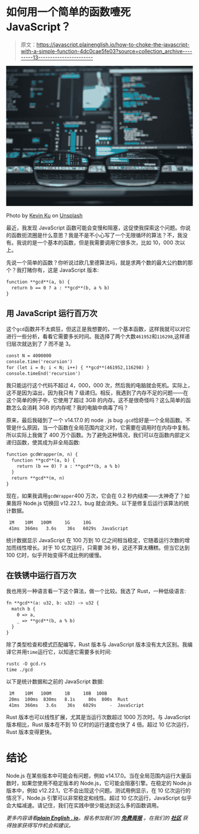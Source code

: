 # 如何用一个简单的函数噎死 JavaScript？

> 原文：<https://javascript.plainenglish.io/how-to-choke-the-javascript-with-a-simple-function-4dc0cae5fe03?source=collection_archive---------13----------------------->

![](img/6906ebfb9452a679f930e93bd167e290.png)

Photo by [Kevin Ku](https://unsplash.com/@ikukevk?utm_source=medium&utm_medium=referral) on [Unsplash](https://unsplash.com?utm_source=medium&utm_medium=referral)

最近，我发现 JavaScript 函数可能会变慢和阻塞，这促使我探索这个问题。你说的函数扼流圈是什么意思？我是不是不小心写了一个无限循环的算法？不，我没有。我说的是一个基本的函数，但是我需要调用它很多次，比如 10，000 次以上。

先说一个简单的函数？你听说过欧几里德算法吗，就是求两个数的最大公约数的那个？我打赌你有，这是 JavaScript 版本:

```
function **gcd**(a, b) {
  return b == 0 ? a : **gcd**(b, a % b)
}
```

## 用 JavaScript 运行百万次

这个`gcd`函数并不太疯狂，但这正是我想要的，一个基本函数，这样我就可以对它进行一些分析，看看它需要多长时间。我选择了两个大数`461952`和`116298`,这样递归层次就达到了 7 而不是 3。

```
const N = 4000000
console.time('recursion')
for (let i = 0; i < N; i++) { **gcd**(461952,116298) }
console.timeEnd('recursion')
```

我只能运行这个代码不超过 4，000，000 次，然后我的电脑就会死机。实际上，这不是因为溢出，因为我只有 7 级递归。相反，我遇到了内存不足的问题——在这个简单的例子中，它使用了超过 3GB 的内存。这不是很奇怪吗？这么简单的函数怎么会消耗 3GB 的内存呢？我的电脑中病毒了吗？

原来，最后我碰到了一个 v14.17.0 的 node . js bug .`gcd`恰好是一个全局函数。不管是什么原因，当一个函数在全局范围内定义时，它需要在调用时在内存中复制。所以实际上我做了 400 万个函数。为了避免这种情况，我们可以在函数内部定义递归函数，使其成为非全局函数:

```
function gcdWrapper(m, n) {
  function **gcd**(a, b) {
    return (b == 0) ? a : **gcd**(b, a % b)
  } 
  return **gcd**(m, n)
}
```

现在，如果我调用`gcdWrapper`400 万次，它会在 0.2 秒内结束——太神奇了？如果我将 Node.js 切换回 v12.22.1，bug 就会消失。以下是修复后运行该算法的统计数据。

```
 1M    10M   100M     1G     10G
 41ms  366ms   3.6s    36s   6029s  JavaScript
```

统计数据显示 JavaScript 在 100 万到 10 亿之间相当稳定，它随着运行次数的增加而线性增长。对于 10 亿次运行，只需要 36 秒，这还不算太糟糕。但当它达到 100 亿时，似乎开始变得不成比例的缓慢。

## 在铁锈中运行百万次

我也用另一种语言看一下这个算法，做一个比较。我选了 Rust，一种低级语言:

```
fn **gcd**(a: u32, b: u32) -> u32 {
  match b {
    0 => a,
    _ => **gcd**(b, a % b)
  }
}
```

除了类型检查和模式匹配编写，Rust 版本与 JavaScript 版本没有太大区别。我编译它并用`time`运行它，以知道它需要多长时间:

```
rustc -O gcd.rs
time ./gcd
```

以下是统计数据和之前的 JavaScript 数据:

```
 1M    10M   100M     1B     10B  100B
 20ms  100ms  830ms   8.1s     80s  800s  Rust
 41ms  366ms   3.6s    36s   6029s     -  JavaScript
```

Rust 版本也可以线性扩展，尤其是当运行次数超过 1000 万次时。与 JavaScript 版本相比，Rust 版本在不到 10 亿时的运行速度也快了 4 倍。超过 10 亿次运行，Rust 版本变得更快。

# 结论

Node.js 在某些版本中可能会有问题，例如 v14.17.0。当在全局范围内运行大量函数时，如果您使用不稳定版本的 Node.js，它可能会阻塞引擎。在稳定的 Node.js 版本中，例如 v12.22.1，它不会出现这个问题。测试用例显示，在 10 亿次运行的情况下，Node.js 引擎可以非常稳定和线性。超过 10 亿次运行，JavaScript 似乎会大幅减速。请记住，我们在实践中很少能达到这么多的函数调用。

*更多内容请看*[***plain English . io***](http://plainenglish.io/)*。报名参加我们的* [***免费周报***](http://newsletter.plainenglish.io/) *。在我们的* [***社区***](https://discord.gg/GtDtUAvyhW) *获得独家获得写作机会和建议。*